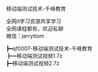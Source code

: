 移动端测试技术-千峰教育

全网it学习资源共享学习<br>全网课程都有，欢迎私聊<br>微信：jerryttom<br>

┣━qf0007-移动端测试技术-千峰教育<br> ┣━移动端测试视频1.7z<br> ┣━移动端测试视频2.7z